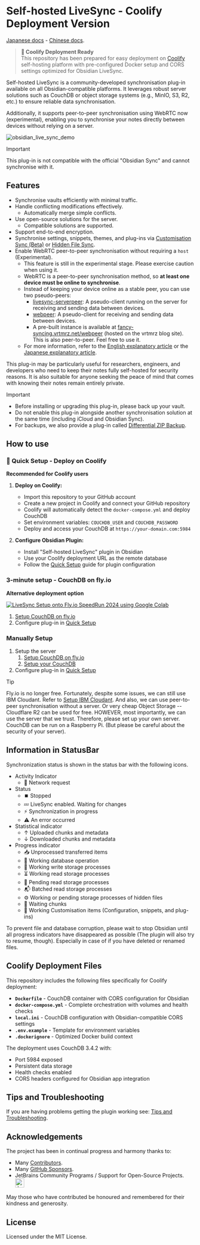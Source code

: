 # Self-hosted LiveSync - Coolify Deployment Version
[Japanese docs](./README_ja.md) - [Chinese docs](./README_cn.md).

> **🚀 Coolify Deployment Ready**  
> This repository has been prepared for easy deployment on [Coolify](https://coolify.io/) self-hosting platform with pre-configured Docker setup and CORS settings optimized for Obsidian LiveSync.


Self-hosted LiveSync is a community-developed synchronisation plug-in available on all Obsidian-compatible platforms. It leverages robust server solutions such as CouchDB or object storage systems (e.g., MinIO, S3, R2, etc.) to ensure reliable data synchronisation.

Additionally, it supports peer-to-peer synchronisation using WebRTC now (experimental), enabling you to synchronise your notes directly between devices without relying on a server.

![obsidian_live_sync_demo](https://user-images.githubusercontent.com/45774780/137355323-f57a8b09-abf2-4501-836c-8cb7d2ff24a3.gif)

>[!IMPORTANT]
> This plug-in is not compatible with the official "Obsidian Sync" and cannot synchronise with it.

## Features
- Synchronise vaults efficiently with minimal traffic.
- Handle conflicting modifications effectively.
  - Automatically merge simple conflicts.
- Use open-source solutions for the server.
  - Compatible solutions are supported.
- Support end-to-end encryption.
- Synchronise settings, snippets, themes, and plug-ins via [Customisation Sync (Beta)](#customization-sync) or [Hidden File Sync](#hiddenfilesync).
- Enable WebRTC peer-to-peer synchronisation without requiring a `host` (Experimental).
  - This feature is still in the experimental stage. Please exercise caution when using it.
  - WebRTC is a peer-to-peer synchronisation method, so **at least one device must be online to synchronise**.
  - Instead of keeping your device online as a stable peer, you can use two pseudo-peers:
    - [livesync-serverpeer](https://github.com/vrtmrz/livesync-serverpeer): A pseudo-client running on the server for receiving and sending data between devices.
    - [webpeer](https://github.com/vrtmrz/livesync-commonlib/tree/main/apps/webpeer): A pseudo-client for receiving and sending data between devices.
    - A pre-built instance is available at [fancy-syncing.vrtmrz.net/webpeer](https://fancy-syncing.vrtmrz.net/webpeer/) (hosted on the vrtmrz blog site). This is also peer-to-peer. Feel free to use it.
  - For more information, refer to the [English explanatory article](https://fancy-syncing.vrtmrz.net/blog/0034-p2p-sync-en.html) or the [Japanese explanatory article](https://fancy-syncing.vrtmrz.net/blog/0034-p2p-sync).

This plug-in may be particularly useful for researchers, engineers, and developers who need to keep their notes fully self-hosted for security reasons. It is also suitable for anyone seeking the peace of mind that comes with knowing their notes remain entirely private.

>[!IMPORTANT]
> - Before installing or upgrading this plug-in, please back up your vault.
> - Do not enable this plug-in alongside another synchronisation solution at the same time (including iCloud and Obsidian Sync).
> - For backups, we also provide a plug-in called [Differential ZIP Backup](https://github.com/vrtmrz/diffzip).

## How to use

### 🚀 Quick Setup - Deploy on Coolify

**Recommended for Coolify users**

1. **Deploy on Coolify:**
   - Import this repository to your GitHub account
   - Create a new project in Coolify and connect your GitHub repository
   - Coolify will automatically detect the `docker-compose.yml` and deploy CouchDB
   - Set environment variables: `COUCHDB_USER` and `COUCHDB_PASSWORD`
   - Deploy and access your CouchDB at `https://your-domain.com:5984`

2. **Configure Obsidian Plugin:**
   - Install "Self-hosted LiveSync" plugin in Obsidian
   - Use your Coolify deployment URL as the remote database
   - Follow the [Quick Setup](docs/quick_setup.md) guide for plugin configuration

### 3-minute setup - CouchDB on fly.io

**Alternative deployment option**

[![LiveSync Setup onto Fly.io SpeedRun 2024 using Google Colab](https://img.youtube.com/vi/7sa_I1832Xc/0.jpg)](https://www.youtube.com/watch?v=7sa_I1832Xc)

1. [Setup CouchDB on fly.io](docs/setup_flyio.md)
2. Configure plug-in in [Quick Setup](docs/quick_setup.md)

### Manually Setup

1. Setup the server
   1. [Setup CouchDB on fly.io](docs/setup_flyio.md)
   2. [Setup your CouchDB](docs/setup_own_server.md)
2. Configure plug-in in [Quick Setup](docs/quick_setup.md)
> [!TIP]
> Fly.io is no longer free. Fortunately, despite some issues, we can still use IBM Cloudant. Refer to [Setup IBM Cloudant](docs/setup_cloudant.md).
> And also, we can use peer-to-peer synchronisation without a server. Or very cheap Object Storage -- Cloudflare R2 can be used for free.
> HOWEVER, most importantly, we can use the server that we trust. Therefore, please set up your own server.
> CouchDB can be run on a Raspberry Pi. (But please be careful about the security of your server).


## Information in StatusBar

Synchronization status is shown in the status bar with the following icons.

-   Activity Indicator
    -   📲 Network request
-   Status
    -   ⏹️ Stopped
    -   💤 LiveSync enabled. Waiting for changes
    -   ⚡️ Synchronization in progress
    -   ⚠ An error occurred
-   Statistical indicator
     -   ↑ Uploaded chunks and metadata
     -   ↓ Downloaded chunks and metadata
-   Progress indicator
     -   📥 Unprocessed transferred items
     -   📄 Working database operation
     -   💾 Working write storage processes
     -   ⏳ Working read storage processes
     -   🛫 Pending read storage processes
     -   📬 Batched read storage processes
     -   ⚙️ Working or pending storage processes of hidden files
     -   🧩 Waiting chunks
     -   🔌 Working Customisation items (Configuration, snippets, and plug-ins)

To prevent file and database corruption, please wait to stop Obsidian until all progress indicators have disappeared as possible (The plugin will also try to resume, though). Especially in case of if you have deleted or renamed files.

## Coolify Deployment Files

This repository includes the following files specifically for Coolify deployment:

- **`Dockerfile`** - CouchDB container with CORS configuration for Obsidian
- **`docker-compose.yml`** - Complete orchestration with volumes and health checks
- **`local.ini`** - CouchDB configuration with Obsidian-compatible CORS settings
- **`.env.example`** - Template for environment variables
- **`.dockerignore`** - Optimized Docker build context

The deployment uses CouchDB 3.4.2 with:
- Port 5984 exposed
- Persistent data storage
- Health checks enabled
- CORS headers configured for Obsidian app integration

## Tips and Troubleshooting
If you are having problems getting the plugin working see: [Tips and Troubleshooting](docs/troubleshooting.md). 

## Acknowledgements
The project has been in continual progress and harmony thanks to:  
- Many [Contributors](https://github.com/vrtmrz/obsidian-livesync/graphs/contributors).  
- Many [GitHub Sponsors](https://github.com/sponsors/vrtmrz#sponsors).  
- JetBrains Community Programs / Support for Open-Source Projects. <img src="https://resources.jetbrains.com/storage/products/company/brand/logos/jetbrains.png" alt="JetBrains logo" height="24">  

May those who have contributed be honoured and remembered for their kindness and generosity.

## License

Licensed under the MIT License.
